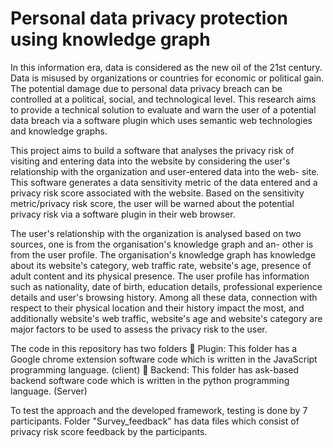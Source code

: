 # Personal data privacy protection using knowledge graph

In this information era, data is considered as the new oil of the 21st
century. Data is misused by organizations or countries for economic
or political gain. The potential damage due to personal data privacy
breach can be controlled at a political, social, and technological level.
This research aims to provide a technical solution to evaluate and
warn the user of a potential data breach via a software plugin which
uses semantic web technologies and knowledge graphs.

This project aims to build a software that analyses the privacy risk of
visiting and entering data into the website by considering the user's
relationship with the organization and user-entered data into the web-
site. This software generates a data sensitivity metric of the data
entered and a privacy risk score associated with the website. Based
on the sensitivity metric/privacy risk score, the user will be warned
about the potential privacy risk via a software plugin in their web
browser.

The user's relationship with the organization is analysed based on
two sources, one is from the organisation's knowledge graph and an-
other is from the user profile. The organisation's knowledge graph has
knowledge about its website's category, web traffic rate, website's age,
presence of adult content and its physical presence. The user profile
has information such as nationality, date of birth, education details,
professional experience details and user's browsing history. Among
all these data, connection with respect to their physical location and
their history impact the most, and additionally website's web traffic,
website's age and website's category are major factors to be used to
assess the privacy risk to the user.

The code in this repository has two folders
 Plugin: This folder has a Google chrome extension software code which is
written in the JavaScript programming language. (client)
 Backend: This folder has 
ask-based backend software code which is written
in the python programming language. (Server)

To test the approach and the developed framework, testing is done by 7 participants. Folder "Survey_feedback" has data files which consist of privacy risk score feedback by
the participants.
